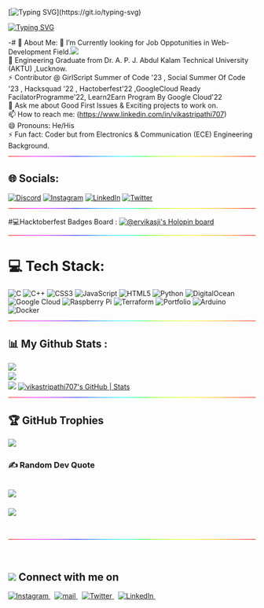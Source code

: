 <!--👋-->  <!--img src="https://github.com/TheDudeThatCode/TheDudeThatCode/blob/master/Assets/Hi.gif" width="25px" height="25px"-->
[![Typing SVG](https://readme-typing-svg.demolab.com?font=Verdana&size=34&pause=1000&color=31CBD4&width=435&lines=Hello+folks+!)](https://git.io/typing-svg)

   
[![Typing SVG](https://readme-typing-svg.demolab.com?font=Verdana&size=19&pause=1000&color=D0D1D4&width=435&lines=Welcome+to+my+GitHub+profile)](https://git.io/typing-svg)



-# 💫 About Me:
🔭 I’m Currently looking for Job Oppotunities in Web-Development Field.<img width="30" src="https://cdn-icons-png.flaticon.com/128/7991/7991055.png" >
<br>🤔 Engineering Graduate from  Dr. A. P. J. Abdul Kalam Technical University (AKTU) ,Lucknow.<br>⚡ Contributor @ GirlScript Summer of Code '23 , Social Summer Of Code '23 , Hacksquad '22 , Hactoberfest'22 ,GoogleCloud Ready FacilatorProgramme'22, Learn2Earn Program By Google Cloud'22<br>💬 Ask me about Good First Issues & Exciting projects to work on.<br>📫 How to reach me: (https://www.linkedin.com/in/vikastripathi707)<br>😄 Pronouns: He/His<br>⚡ Fun fact: Coder but from Electronics & Communication (ECE) Engineering Background.
 <br><img src="./rainbow-superthin.gif">

## 🌐 Socials:
[![Discord](https://img.shields.io/badge/Discord-%237289DA.svg?logo=discord&logoColor=white)]() [![Instagram](https://img.shields.io/badge/Instagram-%23E4405F.svg?logo=Instagram&logoColor=white)](https://instagram.com/ervikasji) [![LinkedIn](https://img.shields.io/badge/LinkedIn-%230077B5.svg?logo=linkedin&logoColor=white)]([https://linkedin.com/in/vikas-tripathi-lko](https://www.linkedin.com/in/vikastripathi707)) [![Twitter](https://img.shields.io/badge/Twitter-%231DA1F2.svg?logo=Twitter&logoColor=white)](https://twitter.com/HANDSOMEHUNKRUDRA) <br><img src="./rainbow-superthin.gif">

#💻Hacktoberfest Badges Board :
[![@ervikasji's Holopin board](https://holopin.me/ervikasji)](https://holopin.io/@ervikasji) <br>
<img src="./rainbow-superthin.gif"> <br>
# 💻 Tech Stack:
![C](https://img.shields.io/badge/c-%2300599C.svg?style=plastic&logo=c&logoColor=white) ![C++](https://img.shields.io/badge/c++-%2300599C.svg?style=plastic&logo=c%2B%2B&logoColor=white) ![CSS3](https://img.shields.io/badge/css3-%231572B6.svg?style=plastic&logo=css3&logoColor=white) ![JavaScript](https://img.shields.io/badge/javascript-%23323330.svg?style=plastic&logo=javascript&logoColor=%23F7DF1E) ![HTML5](https://img.shields.io/badge/html5-%23E34F26.svg?style=plastic&logo=html5&logoColor=white) ![Python](https://img.shields.io/badge/python-3670A0?style=plastic&logo=python&logoColor=ffdd54) ![DigitalOcean](https://img.shields.io/badge/DigitalOcean-%230167ff.svg?style=plastic&logo=digitalOcean&logoColor=white) ![Google Cloud](https://img.shields.io/badge/Google%20Cloud-%234285F4.svg?style=plastic&logo=google-cloud&logoColor=white) ![Raspberry Pi](https://img.shields.io/badge/-RaspberryPi-C51A4A?style=plastic&logo=Raspberry-Pi) ![Terraform](https://img.shields.io/badge/terraform-%235835CC.svg?style=plastic&logo=terraform&logoColor=white) ![Portfolio](https://img.shields.io/badge/Portfolio-%23000000.svg?style=plastic&logo=firefox&logoColor=#FF7139) ![Arduino](https://img.shields.io/badge/-Arduino-00979D?style=plastic&logo=Arduino&logoColor=white) ![Docker](https://img.shields.io/badge/docker-%230db7ed.svg?style=plastic&logo=docker&logoColor=white) <br>
<img src="./rainbow-superthin.gif"> <br>
## 📊 My Github Stats : 

![](https://github-readme-stats.vercel.app/api?username=vikastripathi707&theme=vision-friendly-dark&hide_border=false&include_all_commits=true&count_private=true)<br/>
![](https://github-readme-streak-stats.herokuapp.com/?user=vikastripathi707&theme=vision-friendly-dark&hide_border=false)<br/>
![](https://github-readme-stats.vercel.app/api/top-langs/?username=vikastripathi707&theme=vision-friendly-dark&hide_border=false&include_all_commits=true&count_private=true&layout=compact)
[![vikastripathi707's GitHub | Stats](https://stats.quine.sh/vikastripathi707/github?theme=dark)](https://quine.sh?utm_source=widgets&utm_campaign=vikastripathi707)
<br>
<img src="./rainbow-superthin.gif"> <br>


## 🏆 GitHub Trophies
![](https://github-profile-trophy.vercel.app/?username=vikastripathi707&theme=discord&no-frame=false&no-bg=false&margin-w=4) 


### ✍️ Random Dev Quote 

![](https://quotes-github-readme.vercel.app/api?type=horizontal&theme=radical)
---

![](https://visitcount.itsvg.in/api?id=vikastripathi707&icon=7&color=1)
 
 
 <br><img src="./rainbow-superthin.gif"><br>
  
  <br>
  <!--Connect -->
<h2><img width="40" src="https://cdn-icons-png.flaticon.com/128/3437/3437297.png" > Connect with me on  </h2>


<a href="https://www.instagram.com/er_vikasji/" target="_blank" rel="noopener">
    <img width="32" src="https://cdn2.iconfinder.com/data/icons/social-icons-33/128/Instagram-64.png" alt="Instagram">
</a> 

<a href="mailto:ervikas707@gmail.com" target="_blank" rel="noopener">
    <img width="34" src="https://cdn4.iconfinder.com/data/icons/logos-brands-in-colors/48/google-gmail-64.png" alt="mail">
</a> 
<a href="#" target="_blank" rel="noopener">
    <img width="34" src="https://cdn0.iconfinder.com/data/icons/social-media-2474/128/twitter_social_media_social_media_network-512.png" alt="Twitter">
</a> 

<a href="https://www.linkedin.com/in/vikastripathi707/" target="_blank" rel="noopener">
    <img width="34" src="https://cdn0.iconfinder.com/data/icons/social-media-2474/128/linkedin_linked_interface_media_social_network-512.png" alt="LinkedIn">
</a> 
